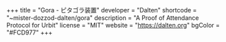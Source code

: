 +++
title = "Gora - ピタゴラ装置"
developer = "Dalten"
shortcode = "~mister-dozzod-dalten/gora"
description = "A Proof of Attendance Protocol for Urbit"
license = "MIT"
website = "https://dalten.org"
bgColor = "#FCD977"
+++

